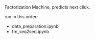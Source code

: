Factorization Machine, predicts next click.

run in this order:
- data_preparation.ipynb
- fm_seq2seq.ipynb
